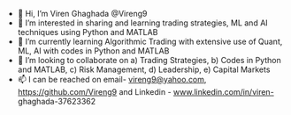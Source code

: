 - 👋 Hi, I’m Viren Ghaghada @Vireng9
- 👀 I’m interested in sharing and learning trading strategies, ML and AI techniques using Python and MATLAB
- 🌱 I’m currently learning Algorithmic Trading with extensive use of Quant, ML, AI with codes in Python and MATLAB 
- 💞️ I’m looking to collaborate on a) Trading Strategies, b) Codes in Python and MATLAB, c) Risk Management, d) Leadership, e) Capital Markets
- 📫 I can be reached on email- vireng9@yahoo.com, https://github.com/Vireng9 and Linkedin - www.linkedin.com/in/viren- ghaghada-37623362
  
<!---
Vireng9/Vireng9 is a ✨ special ✨ repository because its `README.md` (this file) appears on your GitHub profile.
You can click the Preview link to take a look at your changes.
--->
